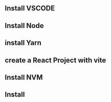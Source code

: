 ## Install VSCODE

## Install Node

## install Yarn

## create a React Project with vite

## Install NVM

## Install 